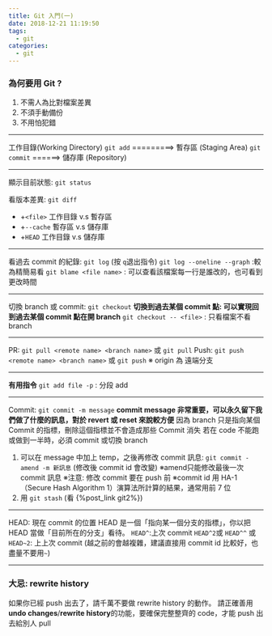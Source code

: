 ```yaml
---
title: Git 入門(一)
date: 2018-12-21 11:19:50
tags:
  - git
categories:
  - git
---
```


### 為何要用 Git ?

1. 不需人為比對檔案差異
2. 不須手動備份
3. 不用怕犯錯

---

工作目錄(Working Directory)
`git add` =========> 暫存區 (Staging Area)
`git commit` ======> 儲存庫 (Repository)

---

顯示目前狀態: `git status`

看版本差異: `git diff`

- +`<file>` 工作目錄 v.s 暫存區
- +`--cache` 暫存區 v.s 儲存庫
- +`HEAD` 工作目錄 v.s 儲存庫

---

看過去 commit 的紀錄: `git log` (按 `q`退出指令)
`git log --oneline --graph` :較為精簡易看
`git blame <file name>` : 可以查看該檔案每一行是誰改的，也可看到更改時間

---

切換 branch 或 commit: `git checkout`
**切換到過去某個 commit 點: 可以實現回到過去某個 commit 點在開 branch**
`git checkout -- <file>` : 只看檔案不看 branch

---

PR: `git pull <remote name> <branch name>` 或 `git pull`
Push: `git push <remote name> <branch name>` 或 `git push`
※ origin 為 遠端分支

---

**有用指令**
`git add file -p` : 分段 add

---

Commit: `git commit -m message`
**commit message 非常重要，可以永久留下我們做了什麼的訊息，對於 revert 或 reset 來說較方便**
因為 branch 只是指向某個 Commit 的指標，刪除這個指標並不會造成那些 Commit 消失
若在 code 不能跑或做到一半時，必須 commit 或切換 branch

1. 可以在 message 中加上 temp，之後再修改 commit 訊息: `git commit -amend -m 新訊息` (修改後 commit id 會改變)
   ※amend只能修改最後一次 commit 訊息
   ※注意: 修改 commit 要在 push 前
   ※commit id 用 HA-1（Secure Hash Algorithm 1）演算法所計算的結果，通常用前 7 位
2. 用 `git stash` (看 {%post_link git2%})

---

HEAD: 現在 commit 的位置
HEAD 是一個「指向某一個分支的指標」，你以把 HEAD 當做「目前所在的分支」看待。
`HEAD^`:上次 commit
`HEAD^2`或 `HEAD^^` 或 `HEAD~2`: 上上次 commit (越之前的會越複雜，建議直接用 commit id 比較好，也盡量不要用`~`)

---

### 大忌: rewrite history

如果你已經 push 出去了，請千萬不要做 rewrite history 的動作。
請正確善用 **undo changes**/**rewrite history**的功能，要確保完整整齊的 code，才能 push 出去給別人 pull
